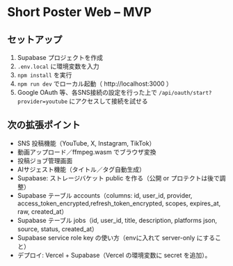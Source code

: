 # Short Poster Web – MVP

## セットアップ
1. Supabase プロジェクトを作成  
2. `.env.local` に環境変数を入力  
3. `npm install` を実行  
4. `npm run dev` でローカル起動（ http://localhost:3000 ）  
5. Google OAuth 等、各SNS接続の設定を行った上で `/api/oauth/start?provider=youtube` にアクセスして接続を試せる

## 次の拡張ポイント
- SNS 投稿機能（YouTube, X, Instagram, TikTok）  
- 動画アップロード／ffmpeg.wasm でブラウザ変換  
- 投稿ジョブ管理画面  
- AIサジェスト機能（タイトル／タグ自動生成）
- Supabase: ストレージバケット public を作る（公開 or プロテクトは後で調整）
- Supabase テーブル accounts（columns: id, user_id, provider, access_token_encrypted,refresh_token_encrypted, scopes, expires_at, raw, created_at）
- Supabase テーブル jobs（id, user_id, title, description, platforms json, source, status, created_at）
- Supabase service role key の使い方（envに入れて server-only にすること）
- デプロイ: Vercel + Supabase（Vercel の環境変数に secret を追加）。 
